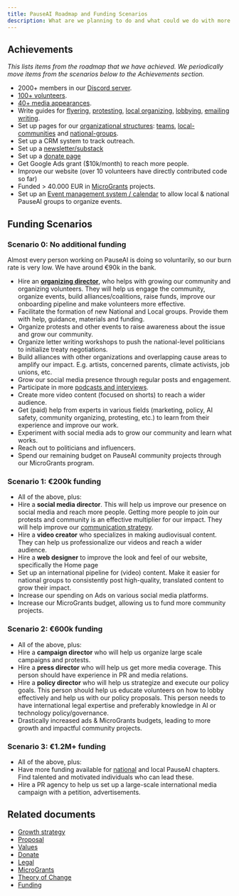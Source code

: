 ```yaml
---
title: PauseAI Roadmap and Funding Scenarios
description: What are we planning to do and what could we do with more funding?
---
```


## Achievements

_This lists items from the roadmap that we have achieved.
We periodically move items from the scenarios below to the Achievements section._

- 2000+ members in our [Discord server](https://discord.gg/2XXWXvErfA).
- [100+ volunteers](/people).
- [40+ media appearances](/press).
- Write guides for [flyering](/flyering), [protesting](/protests), [local organizing](/local-organizing), [lobbying](/lobby-tips), [emailing writing](/email-builder).
- Set up pages for our [organizational structures](https://pauseai.info/organization): [teams](/teams), [local-communities](/communities) and [national-groups](/national-groups).
- Set up a CRM system to track outreach.
- Set up a [newsletter/substack](https://pauseai.substack.com/)
- Set up a [donate page](/donate)
- Get Google Ads grant ($10k/month) to reach more people.
- Improve our website (over 10 volunteers have directly contributed code so far)
- Funded > 40.000 EUR in [MicroGrants](/microgrants) projects.
- Set up an [Event management system / calendar](https://lu.ma/PauseAI) to allow local & national PauseAI groups to organize events.

## Funding Scenarios

### Scenario 0: No additional funding

Almost every person working on PauseAI is doing so voluntarily, so our burn rate is very low.
We have around €90k in the bank.

- Hire an [**organizing director**](/2024-vacancy-organizing-director), who helps with growing our community and organizing volunteers. They will help us engage the community, organize events, build alliances/coalitions, raise funds, improve our onboarding pipeline and make volunteers more effective.
- Facilitate the formation of new National and Local groups. Provide them with help, guidance, materials and funding.
- Organize protests and other events to raise awareness about the issue and grow our community.
- Organize letter writing workshops to push the national-level politicians to initialize treaty negotiations.
- Build alliances with other organizations and overlapping cause areas to amplify our impact. E.g. artists, concerned parents, climate activists, job unions, etc.
- Grow our social media presence through regular posts and engagement.
- Participate in more [podcasts and interviews](/press).
- Create more video content (focused on shorts) to reach a wider audience.
- Get (paid) help from experts in various fields (marketing, policy, AI safety, community organizing, protesting, etc.) to learn from their experience and improve our work.
- Experiment with social media ads to grow our community and learn what works.
- Reach out to politicians and influencers.
- Spend our remaining budget on PauseAI community projects through our MicroGrants program.

### Scenario 1: €200k funding

- All of the above, plus:
- Hire a **social media director**. This will help us improve our presence on social media and reach more people. Getting more people to join our protests and community is an effective multiplier for our impact. They will help improve our [communication strategy](/communication-strategy).
- Hire a **video creator** who specializes in making audiovisual content. They can help us professionalize our videos and reach a wider audience.
- Hire a **web designer** to improve the look and feel of our website, specifically the Home page
- Set up an international pipeline for (video) content. Make it easier for national groups to consistently post high-quality, translated content to grow their impact.
- Increase our spending on Ads on various social media platforms.
- Increase our MicroGrants budget, allowing us to fund more community projects.

### Scenario 2: €600k funding

- All of the above, plus:
- Hire a **campaign director** who will help us organize large scale campaigns and protests.
- Hire a **press director** who will help us get more media coverage. This person should have experience in PR and media relations.
- Hire a **policy director** who will help us strategize and execute our policy goals. This person should help us educate volunteers on how to lobby effectively and help us with our policy proposals. This person needs to have international legal expertise and preferably knowledge in AI or technology policy/governance.
- Drastically increased ads & MicroGrants budgets, leading to more growth and impactful community projects.

### Scenario 3: €1.2M+ funding

- All of the above, plus:
- Have more funding available for [national](https://pauseai.info/national-groups) and local PauseAI chapters. Find talented and motivated individuals who can lead these.
- Hire a PR agency to help us set up a large-scale international media campaign with a petition, advertisements.

## Related documents

- [Growth strategy](/growth-strategy)
- [Proposal](/proposal)
- [Values](/values)
- [Donate](/donate)
- [Legal](/legal)
- [MicroGrants](/microgrants)
- [Theory of Change](/theory-of-change)
- [Funding](/funding)
